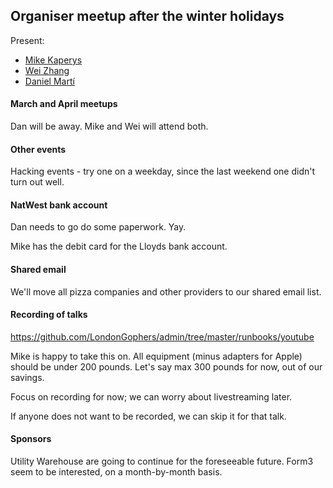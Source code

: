 ## Organiser meetup after the winter holidays

Present:

* [Mike Kaperys](https://github.com/kaperys)
* [Wei Zhang](https://github.com/weizhang9)
* [Daniel Martí](https://github.com/mvdan)

#### March and April meetups

Dan will be away. Mike and Wei will attend both.

#### Other events

Hacking events - try one on a weekday, since the last weekend one didn't turn
out well.

#### NatWest bank account

Dan needs to go do some paperwork. Yay.

Mike has the debit card for the Lloyds bank account.

#### Shared email

We'll move all pizza companies and other providers to our shared email list.

#### Recording of talks

https://github.com/LondonGophers/admin/tree/master/runbooks/youtube

Mike is happy to take this on. All equipment (minus adapters for Apple) should
be under 200 pounds. Let's say max 300 pounds for now, out of our savings.

Focus on recording for now; we can worry about livestreaming later.

If anyone does not want to be recorded, we can skip it for that talk.

#### Sponsors

Utility Warehouse are going to continue for the foreseeable future. Form3 seem
to be interested, on a month-by-month basis.
